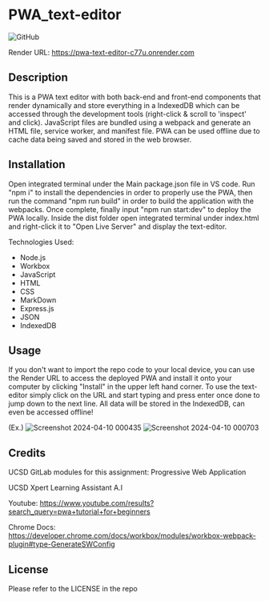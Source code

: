 # PWA_text-editor

![GitHub](https://img.shields.io/badge/license-MIT-purple?style=plastic)

Render URL: https://pwa-text-editor-c77u.onrender.com

## Description

This is a PWA text editor with both back-end and front-end components that render dynamically and store everything in a IndexedDB which can be accessed through the development tools (right-click & scroll to 'inspect' and click). JavaScript files are bundled using a webpack and generate an HTML file, service worker, and manifest file. PWA can be used offline due to cache data being saved and stored in the web browser.

## Installation

Open integrated terminal under the Main package.json file in VS code. Run "npm i" to install the dependencies in order to properly use the PWA, then run the command "npm run build" in order to build the application with the webpacks. Once complete, finally input "npm run start:dev" to deploy the PWA locally. Inside the dist folder open integrated terminal under index.html and right-click it to "Open Live Server" and display the text-editor.

Technologies Used:

- Node.js
- Workbox
- JavaScript
- HTML
- CSS
- MarkDown
- Express.js
- JSON
- IndexedDB

## Usage

If you don't want to import the repo code to your local device, you can use the Render URL to access the deployed PWA and install it onto your computer by clicking "Install" in the upper left hand corner. To use the text-editor simply click on the URL and start typing and press enter once done to jump down to the next line. All data will be stored in the IndexedDB, can even be accessed offline!

(Ex.) 
![Screenshot 2024-04-10 000435](https://github.com/g00s3mag1k/PWA_text-editor/assets/141582553/57663704-8033-44bd-8cbc-1631511b88e5)
![Screenshot 2024-04-10 000703](https://github.com/g00s3mag1k/PWA_text-editor/assets/141582553/37815753-92bd-4f56-91e3-6c0743fa55ed)


## Credits

UCSD GitLab modules for this assignment: Progressive Web Application

UCSD Xpert Learning Assistant A.I

Youtube: https://www.youtube.com/results?search_query=pwa+tutorial+for+beginners

Chrome Docs: https://developer.chrome.com/docs/workbox/modules/workbox-webpack-plugin#type-GenerateSWConfig

## License

Please refer to the LICENSE in the repo
